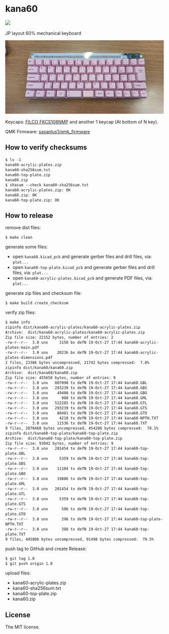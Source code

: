 # kana60

[![](https://img.shields.io/badge/CADLAB.io-kana60-brightgreen)](https://cadlab.io/project/23636)

JP layout 60% mechanical keyboard

<p align="center">
  <img alt="kana60 keyboard" src="kana60.jpg" width="578">
</p>

Keycaps: [FILCO FKCS108NMP](https://www.amazon.co.jp/dp/B07SR3NHXY/) and another 1 keycap (At bottom of N key).

QMK Firmware: [sasaplus1/qmk_firmware](https://github.com/qmk/qmk_firmware/compare/master...sasaplus1:kana60-test)

## How to verify checksums

```console
$ ls -1
kana60-acrylic-plates.zip
kana60-sha256sum.txt
kana60-top-plate.zip
kana60.zip
$ shasum --check kana60-sha256sum.txt
kana60-acrylic-plates.zip: OK
kana60.zip: OK
kana60-top-plate.zip: OK
```

## How to release

remove dist files:

```console
$ make clean
```

generate some files:

- open `kana60.kicad_pcb` and generate gerber files and drill files, via: `plot...`
- open `kana60-top-plate.kicad_pcb` and generate gerber files and drill files, via: `plot...`
- open `kana60-acrylic-plates.kicad_pcb` and generate PDF files, via: `plot...`

generate zip files and checksum file:

```console
$ make build create_checksum
```

verify zip files:

```console
$ make info
zipinfo dist/kana60-acrylic-plates/kana60-acrylic-plates.zip
Archive:  dist/kana60-acrylic-plates/kana60-acrylic-plates.zip
Zip file size: 22152 bytes, number of entries: 2
-rw-r--r--  3.0 unx     3150 bx defN 19-Oct-27 17:44 kana60-acrylic-plates-main.pdf
-rw-r--r--  3.0 unx    20236 bx defN 19-Oct-27 17:44 kana60-acrylic-plates-dimensions.pdf
2 files, 23386 bytes uncompressed, 21742 bytes compressed:  7.0%
zipinfo dist/kana60/kana60.zip
Archive:  dist/kana60/kana60.zip
Zip file size: 455650 bytes, number of entries: 9
-rw-r--r--  3.0 unx   807098 tx defN 19-Oct-27 17:44 kana60.GBL
-rw-r--r--  3.0 unx   293239 tx defN 19-Oct-27 17:44 kana60.GBS
-rw-r--r--  3.0 unx    49400 tx defN 19-Oct-27 17:44 kana60.GBO
-rw-r--r--  3.0 unx      980 tx defN 19-Oct-27 17:44 kana60.GML
-rw-r--r--  3.0 unx   522285 tx defN 19-Oct-27 17:44 kana60.GTL
-rw-r--r--  3.0 unx   293239 tx defN 19-Oct-27 17:44 kana60.GTS
-rw-r--r--  3.0 unx    88481 tx defN 19-Oct-27 17:44 kana60.GTO
-rw-r--r--  3.0 unx     4210 tx defN 19-Oct-27 17:44 kana60-NPTH.TXT
-rw-r--r--  3.0 unx    11536 tx defN 19-Oct-27 17:44 kana60.TXT
9 files, 2070468 bytes uncompressed, 454286 bytes compressed:  78.1%
zipinfo dist/kana60-top-plate/kana60-top-plate.zip
Archive:  dist/kana60-top-plate/kana60-top-plate.zip
Zip file size: 93042 bytes, number of entries: 9
-rw-r--r--  3.0 unx   201454 tx defN 19-Oct-27 17:44 kana60-top-plate.GBL
-rw-r--r--  3.0 unx     5359 tx defN 19-Oct-27 17:44 kana60-top-plate.GBS
-rw-r--r--  3.0 unx    11104 tx defN 19-Oct-27 17:44 kana60-top-plate.GBO
-rw-r--r--  3.0 unx    19886 tx defN 19-Oct-27 17:44 kana60-top-plate.GML
-rw-r--r--  3.0 unx   201454 tx defN 19-Oct-27 17:44 kana60-top-plate.GTL
-rw-r--r--  3.0 unx     5359 tx defN 19-Oct-27 17:44 kana60-top-plate.GTS
-rw-r--r--  3.0 unx      506 tx defN 19-Oct-27 17:44 kana60-top-plate.GTO
-rw-r--r--  3.0 unx      296 tx defN 19-Oct-27 17:44 kana60-top-plate-NPTH.TXT
-rw-r--r--  3.0 unx      388 tx defN 19-Oct-27 17:44 kana60-top-plate.TXT
9 files, 445806 bytes uncompressed, 91498 bytes compressed:  79.5%
```

push tag to GitHub and create Release:

```console
$ git tag 1.0
$ git push origin 1.0
```

upload files:

- kana60-acrylic-plates.zip
- kana60-sha256sum.txt
- kana60-top-plate.zip
- kana60.zip

## License

The MIT license.
